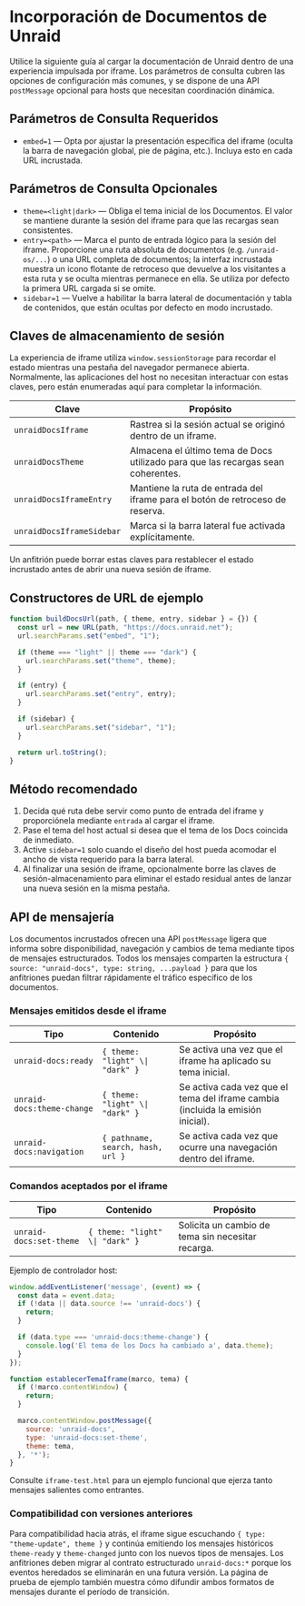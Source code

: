 # Incorporación de Documentos de Unraid

Utilice la siguiente guía al cargar la documentación de Unraid dentro de una experiencia impulsada por iframe. Los parámetros de consulta cubren las opciones de configuración más comunes, y se dispone de una API `postMessage` opcional para hosts que necesitan coordinación dinámica.

## Parámetros de Consulta Requeridos

- `embed=1` — Opta por ajustar la presentación específica del iframe (oculta la barra de navegación global, pie de página, etc.). Incluya esto en cada URL incrustada.

## Parámetros de Consulta Opcionales

- `theme=<light|dark>` — Obliga el tema inicial de los Documentos. El valor se mantiene durante la sesión del iframe para que las recargas sean consistentes.
- `entry=<path>` — Marca el punto de entrada lógico para la sesión del iframe. Proporcione una ruta absoluta de documentos (e.g. `/unraid-os/...`) o una URL completa de documentos; la interfaz incrustada muestra un icono flotante de retroceso que devuelve a los visitantes a esta ruta y se oculta mientras permanece en ella. Se utiliza por defecto la primera URL cargada si se omite.
- `sidebar=1` — Vuelve a habilitar la barra lateral de documentación y tabla de contenidos, que están ocultas por defecto en modo incrustado.

## Claves de almacenamiento de sesión

La experiencia de iframe utiliza `window.sessionStorage` para recordar el estado mientras una pestaña del navegador permanece abierta. Normalmente, las aplicaciones del host no necesitan interactuar con estas claves, pero están enumeradas aquí para completar la información.

| Clave                     | Propósito                                                                                        |
| ------------------------- | ------------------------------------------------------------------------------------------------ |
| `unraidDocsIframe`        | Rastrea si la sesión actual se originó dentro de un iframe.                      |
| `unraidDocsTheme`         | Almacena el último tema de Docs utilizado para que las recargas sean coherentes. |
| `unraidDocsIframeEntry`   | Mantiene la ruta de entrada del iframe para el botón de retroceso de reserva.    |
| `unraidDocsIframeSidebar` | Marca si la barra lateral fue activada explícitamente.                           |

Un anfitrión puede borrar estas claves para restablecer el estado incrustado antes de abrir una nueva sesión de iframe.

## Constructores de URL de ejemplo

```js
function buildDocsUrl(path, { theme, entry, sidebar } = {}) {
  const url = new URL(path, "https://docs.unraid.net");
  url.searchParams.set("embed", "1");

  if (theme === "light" || theme === "dark") {
    url.searchParams.set("theme", theme);
  }

  if (entry) {
    url.searchParams.set("entry", entry);
  }

  if (sidebar) {
    url.searchParams.set("sidebar", "1");
  }

  return url.toString();
}
```

## Método recomendado

1. Decida qué ruta debe servir como punto de entrada del iframe y proporciónela mediante `entrada` al cargar el iframe.
2. Pase el tema del host actual si desea que el tema de los Docs coincida de inmediato.
3. Active `sidebar=1` solo cuando el diseño del host pueda acomodar el ancho de vista requerido para la barra lateral.
4. Al finalizar una sesión de iframe, opcionalmente borre las claves de sesión-almacenamiento para eliminar el estado residual antes de lanzar una nueva sesión en la misma pestaña.

## API de mensajería

Los documentos incrustados ofrecen una API `postMessage` ligera que informa sobre disponibilidad, navegación y cambios de tema mediante tipos de mensajes estructurados. Todos los mensajes comparten la estructura `{ source: "unraid-docs", type: string, ...payload }` para que los anfitriones puedan filtrar rápidamente el tráfico específico de los documentos.

### Mensajes emitidos desde el iframe

| Tipo                       | Contenido                         | Propósito                                                                                                          |
| -------------------------- | --------------------------------- | ------------------------------------------------------------------------------------------------------------------ |
| `unraid-docs:ready`        | `{ theme: "light" \\| "dark" }`  | Se activa una vez que el iframe ha aplicado su tema inicial.                                       |
| `unraid-docs:theme-change` | `{ theme: "light" \\| "dark" }`  | Se activa cada vez que el tema del iframe cambia (incluida la emisión inicial). |
| `unraid-docs:navigation`   | `{ pathname, search, hash, url }` | Se activa cada vez que ocurre una navegación dentro del iframe.                                    |

### Comandos aceptados por el iframe

| Tipo                    | Contenido                        | Propósito                                                         |
| ----------------------- | -------------------------------- | ----------------------------------------------------------------- |
| `unraid-docs:set-theme` | `{ theme: "light" \\| "dark" }` | Solicita un cambio de tema sin necesitar recarga. |

Ejemplo de controlador host:

```js
window.addEventListener('message', (event) => {
  const data = event.data;
  if (!data || data.source !== 'unraid-docs') {
    return;
  }

  if (data.type === 'unraid-docs:theme-change') {
    console.log('El tema de los Docs ha cambiado a', data.theme);
  }
});

function establecerTemaIframe(marco, tema) {
  if (!marco.contentWindow) {
    return;
  }

  marco.contentWindow.postMessage({
    source: 'unraid-docs',
    type: 'unraid-docs:set-theme',
    theme: tema,
  }, '*');
}
```

Consulte `iframe-test.html` para un ejemplo funcional que ejerza tanto mensajes salientes como entrantes.

### Compatibilidad con versiones anteriores

Para compatibilidad hacia atrás, el iframe sigue escuchando `{ type: "theme-update", theme }` y continúa emitiendo los mensajes históricos `theme-ready` y `theme-changed` junto con los nuevos tipos de mensajes. Los anfitriones deben migrar al contrato estructurado `unraid-docs:*` porque los eventos heredados se eliminarán en una futura versión. La página de prueba de ejemplo también muestra cómo difundir ambos formatos de mensajes durante el período de transición.
